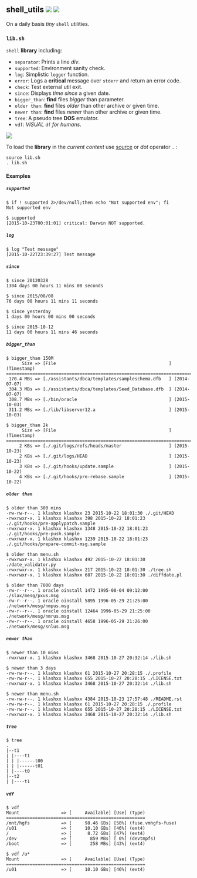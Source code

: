 ## shell_utils [![][license-svg]][license-url] [![][bash-svg]][bash-url]

On a daily basis *tiny* `shell` utilities.


### `lib.sh`

`shell` **library** including:

* `separator`: Prints a line *div*.
* `supported`: Environment sanity check.
* `log`: Simplistic `logger` function.
* `error`: Logs a **critical** message over `stderr` and return an error code.
* `check`: Test external util exit.
* `since`: Displays *time since* a given date.
* `bigger_than`: **find** files *bigger* than parameter.
* `older than`: **find** files *older* than other archive or given time.
* `newer than`: **find** files *newer* than other archive or given time.
* `tree`: A pseudo tree **DOS** emulator.
* `vdf`: *VISUAL* `df` *for humans*.

[![][libdemo-img]][libdemo-url]

To load the **library** in the *current context* use
[source](https://en.wikipedia.org/wiki/Source_%28command%29) or *dot* operator ``.`` :

    source lib.sh
    . lib.sh

#### Examples

##### *`supported`*

    $ if ! supported 2>/dev/null;then echo "Not supported env"; fi
    Not supported env

    $ supported
    [2015-10-23T00:01:01] critical: Darwin NOT supported.

##### *`log`*

    $ log "Test message"
    [2015-10-22T23:39:27] Test message

##### *`since`*

    $ since 20120328
    1304 days 00 hours 11 mins 08 seconds

    $ since 2015/08/08
    76 days 00 hours 11 mins 11 seconds

    $ since yesterday
    1 days 00 hours 00 mins 00 seconds

    $ since 2015-10-12
    11 days 00 hours 11 mins 46 seconds

##### *`bigger_than`*

    $ bigger_than 150M
          Size => [File                                           ] (Timestamp)
    ===========================================================================
     170.4 MBs => [./assistants/dbca/templates/sampleschema.dfb   ] (2014-07-07)
     304.3 MBs => [./assistants/dbca/templates/Seed_Database.dfb  ] (2014-07-07)
     308.7 MBs => [./bin/oracle                                   ] (2015-10-03)
     311.2 MBs => [./lib/libserver12.a                            ] (2015-10-03)

    $ bigger_than 2k
          Size => [File                                           ] (Timestamp)
    ===========================================================================
         2 KBs => [./.git/logs/refs/heads/master                  ] (2015-10-23)
         2 KBs => [./.git/logs/HEAD                               ] (2015-10-23)
         3 KBs => [./.git/hooks/update.sample                     ] (2015-10-22)
         4 KBs => [./.git/hooks/pre-rebase.sample                 ] (2015-10-22)

##### *`older than`*

    $ older than 300 mins
    -rw-rw-r--. 1 klashxx klashxx 23 2015-10-22 18:01:30 ./.git/HEAD
    -rwxrwxr-x. 1 klashxx klashxx 398 2015-10-22 18:01:23 ./.git/hooks/pre-applypatch.sample
    -rwxrwxr-x. 1 klashxx klashxx 1348 2015-10-22 18:01:23 ./.git/hooks/pre-push.sample
    -rwxrwxr-x. 1 klashxx klashxx 1239 2015-10-22 18:01:23 ./.git/hooks/prepare-commit-msg.sample

    $ older than menu.sh
    -rwxrwxr-x. 1 klashxx klashxx 492 2015-10-22 18:01:30 ./date_validator.py
    -rwxrwxr-x. 1 klashxx klashxx 217 2015-10-22 18:01:30 ./tree.sh
    -rwxrwxr-x. 1 klashxx klashxx 687 2015-10-22 18:01:30 ./diffdate.pl

    $ older than 7000 days
    -rw-r--r--. 1 oracle oinstall 1472 1995-08-04 09:12:00 ./slax/mesg/pxus.msg
    -rw-r--r--. 1 oracle oinstall 5895 1996-05-29 21:25:00 ./network/mesg/nmpus.msg
    -rw-r--r--. 1 oracle oinstall 12464 1996-05-29 21:25:00 ./network/mesg/nmrus.msg
    -rw-r--r--. 1 oracle oinstall 4658 1996-05-29 21:26:00 ./network/mesg/snlus.msg

##### *`newer than`*

    $ newer than 10 mins
    -rwxrwxr-x. 1 klashxx klashxx 3468 2015-10-27 20:32:14 ./lib.sh

    $ newer than 3 days
    -rw-rw-r--. 1 klashxx klashxx 61 2015-10-27 20:28:15 ./.profile
    -rw-rw-r--. 1 klashxx klashxx 655 2015-10-27 20:28:15 ./LICENSE.txt
    -rwxrwxr-x. 1 klashxx klashxx 3468 2015-10-27 20:32:14 ./lib.sh

    $ newer than menu.sh
    -rw-rw-r--. 1 klashxx klashxx 4384 2015-10-23 17:57:48 ./README.rst
    -rw-rw-r--. 1 klashxx klashxx 61 2015-10-27 20:28:15 ./.profile
    -rw-rw-r--. 1 klashxx klashxx 655 2015-10-27 20:28:15 ./LICENSE.txt
    -rwxrwxr-x. 1 klashxx klashxx 3468 2015-10-27 20:32:14 ./lib.sh

##### *`tree`*

    $ tree
    .
    |--t1
    | |----t1
    | | |------t00
    | | |------t01
    | |----t0
    |--t2
    | |----t1

##### *`vdf`*

    $ vdf
    Mount                => [     Available] [Use] (Type)
    =====================================================
    /mnt/hgfs            => [     98.46 GBs] [58%] (fuse.vmhgfs-fuse)
    /u01                 => [     10.10 GBs] [46%] (ext4)
    /                    => [      8.72 GBs] [47%] (ext4)
    /dev                 => [       859 MBs] [ 0%] (devtmpfs)
    /boot                => [       258 MBs] [43%] (ext4)

    $ vdf /u*
    Mount                => [     Available] [Use] (Type)
    =====================================================
    /u01                 => [     10.10 GBs] [46%] (ext4)


[license-url]: https://github.com/klashxx/shell_utils/blob/master/LICENSE.txt
[license-svg]: https://img.shields.io/badge/license-GPLv3-red.svg
[bash-url]: https://www.gnu.org/software/bash/
[bash-svg]: https://img.shields.io/badge/bash-4.2.47_tested-brightgreen.svg
[libdemo-url]: https://github.com/klashxx/shell_utils
[libdemo-img]: https://github.com/klashxx/shell_utils/blob/master/demo.gif

